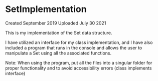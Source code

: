# SetImplementation

Created September 2019
Uploaded July 30 2021

This is my implementation of the Set data structure.

I have utilized an interface for my class implementation, and I have also included a program that runs in the console and allows the user to manipulate a Set using all the associated functions.

Note: When using the program, put all the files into a singular folder for proper functionality and to avoid accessibility errors (class implements interface)
